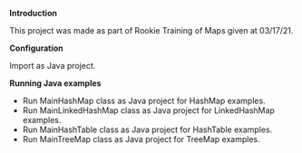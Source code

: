 **Introduction**

This project was made as part of Rookie Training of Maps given at 03/17/21.

**Configuration**

Import as Java project.

**Running Java examples**

* Run MainHashMap class as Java project for HashMap examples.
* Run MainLinkedHashMap class as Java project for LinkedHashMap examples.
* Run MainHashTable class as Java project for HashTable examples.
* Run MainTreeMap class as Java project for TreeMap examples.